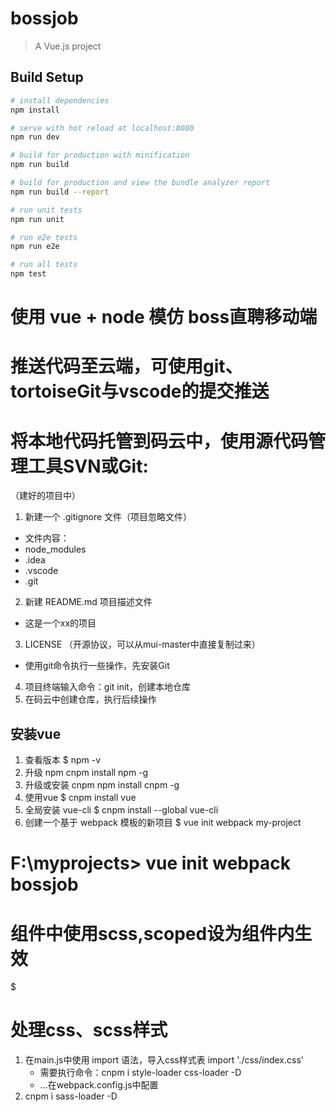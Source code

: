 # bossjob

> A Vue.js project

## Build Setup

``` bash
# install dependencies
npm install

# serve with hot reload at localhost:8080
npm run dev

# build for production with minification
npm run build

# build for production and view the bundle analyzer report
npm run build --report

# run unit tests
npm run unit

# run e2e tests
npm run e2e

# run all tests
npm test
```

# 使用 vue + node 模仿 boss直聘移动端
# 推送代码至云端，可使用git、tortoiseGit与vscode的提交推送
# 将本地代码托管到码云中，使用源代码管理工具SVN或Git:
（建好的项目中）
 1. 新建一个 .gitignore 文件（项目忽略文件）
 - 文件内容：
 - node_modules
 - .idea
 - .vscode
 - .git
 2. 新建 README.md 项目描述文件
 - 这是一个xx的项目
 3. LICENSE （开源协议，可以从mui-master中直接复制过来）
 - 使用git命令执行一些操作，先安装Git
 4. 项目终端输入命令：git init，创建本地仓库
 5. 在码云中创建仓库，执行后续操作
## 安装vue
1. 查看版本
    $ npm -v
2. 升级 npm
    cnpm install npm -g
3. 升级或安装 cnpm
    npm install cnpm -g
4. 使用vue
    $ cnpm install vue
5. 全局安装 vue-cli
    $ cnpm install --global vue-cli
6. 创建一个基于 webpack 模板的新项目
    $ vue init webpack my-project

# F:\myprojects> vue init webpack bossjob

# 组件中使用scss,scoped设为组件内生效
 $<style lang="scss" scoped></style>
# 处理css、scss样式
 1. 在main.js中使用 import 语法，导入css样式表
    import './css/index.css'
    - 需要执行命令：cnpm i style-loader css-loader -D
    - ...在webpack.config.js中配置
2. cnpm i sass-loader -D




